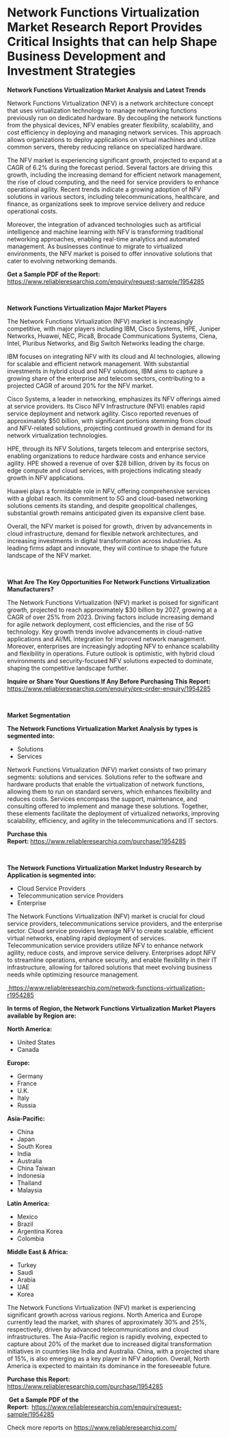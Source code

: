 <p><h1>Network Functions Virtualization Market Research Report Provides Critical Insights that can help Shape Business Development and Investment Strategies</h1></p><p><strong>Network Functions Virtualization Market Analysis and Latest Trends</strong></p>
<p><p>Network Functions Virtualization (NFV) is a network architecture concept that uses virtualization technology to manage networking functions previously run on dedicated hardware. By decoupling the network functions from the physical devices, NFV enables greater flexibility, scalability, and cost efficiency in deploying and managing network services. This approach allows organizations to deploy applications on virtual machines and utilize common servers, thereby reducing reliance on specialized hardware.</p><p>The NFV market is experiencing significant growth, projected to expand at a CAGR of 6.2% during the forecast period. Several factors are driving this growth, including the increasing demand for efficient network management, the rise of cloud computing, and the need for service providers to enhance operational agility. Recent trends indicate a growing adoption of NFV solutions in various sectors, including telecommunications, healthcare, and finance, as organizations seek to improve service delivery and reduce operational costs.</p><p>Moreover, the integration of advanced technologies such as artificial intelligence and machine learning with NFV is transforming traditional networking approaches, enabling real-time analytics and automated management. As businesses continue to migrate to virtualized environments, the NFV market is poised to offer innovative solutions that cater to evolving networking demands.</p></p>
<p><strong>Get a Sample PDF of the Report:&nbsp;</strong> <a href="https://www.reliableresearchiq.com/enquiry/request-sample/1954285?utm_campaign=2246&utm_medium=2&utm_source=Github&utm_content=ia&utm_term=09032025&utm_id=network-functions-virtualization">https://www.reliableresearchiq.com/enquiry/request-sample/1954285</a></p>
<p>&nbsp;</p>
<p><strong>Network Functions Virtualization Major Market Players</strong></p>
<p><p>The Network Functions Virtualization (NFV) market is increasingly competitive, with major players including IBM, Cisco Systems, HPE, Juniper Networks, Huawei, NEC, Pica8, Brocade Communications Systems, Ciena, Intel, Pluribus Networks, and Big Switch Networks leading the charge. </p><p>IBM focuses on integrating NFV with its cloud and AI technologies, allowing for scalable and efficient network management. With substantial investments in hybrid cloud and NFV solutions, IBM aims to capture a growing share of the enterprise and telecom sectors, contributing to a projected CAGR of around 20% for the NFV market.</p><p>Cisco Systems, a leader in networking, emphasizes its NFV offerings aimed at service providers. Its Cisco NFV Infrastructure (NFVI) enables rapid service deployment and network agility. Cisco reported revenues of approximately $50 billion, with significant portions stemming from cloud and NFV-related solutions, projecting continued growth in demand for its network virtualization technologies.</p><p>HPE, through its NFV Solutions, targets telecom and enterprise sectors, enabling organizations to reduce hardware costs and enhance service agility. HPE showed a revenue of over $28 billion, driven by its focus on edge compute and cloud services, with projections indicating steady growth in NFV applications.</p><p>Huawei plays a formidable role in NFV, offering comprehensive services with a global reach. Its commitment to 5G and cloud-based networking solutions cements its standing, and despite geopolitical challenges, substantial growth remains anticipated given its expansive client base.</p><p>Overall, the NFV market is poised for growth, driven by advancements in cloud infrastructure, demand for flexible network architectures, and increasing investments in digital transformation across industries. As leading firms adapt and innovate, they will continue to shape the future landscape of the NFV market.</p></p>
<p>&nbsp;</p>
<p><strong>What Are The Key Opportunities For Network Functions Virtualization Manufacturers?</strong></p>
<p><p>The Network Functions Virtualization (NFV) market is poised for significant growth, projected to reach approximately $30 billion by 2027, growing at a CAGR of over 25% from 2023. Driving factors include increasing demand for agile network deployment, cost efficiencies, and the rise of 5G technology. Key growth trends involve advancements in cloud-native applications and AI/ML integration for improved network management. Moreover, enterprises are increasingly adopting NFV to enhance scalability and flexibility in operations. Future outlook is optimistic, with hybrid cloud environments and security-focused NFV solutions expected to dominate, shaping the competitive landscape further.</p></p>
<p><strong>Inquire or Share Your Questions If Any Before Purchasing This Report:</strong> <a href="https://www.reliableresearchiq.com/enquiry/pre-order-enquiry/1954285?utm_campaign=2246&utm_medium=2&utm_source=Github&utm_content=ia&utm_term=09032025&utm_id=network-functions-virtualization">https://www.reliableresearchiq.com/enquiry/pre-order-enquiry/1954285</a></p>
<p>&nbsp;</p>
<p><strong>Market Segmentation</strong></p>
<p><strong>The Network Functions Virtualization Market Analysis by types is segmented into:</strong></p>
<p><ul><li>Solutions</li><li>Services</li></ul></p>
<p><p>Network Functions Virtualization (NFV) market consists of two primary segments: solutions and services. Solutions refer to the software and hardware products that enable the virtualization of network functions, allowing them to run on standard servers, which enhances flexibility and reduces costs. Services encompass the support, maintenance, and consulting offered to implement and manage these solutions. Together, these elements facilitate the deployment of virtualized networks, improving scalability, efficiency, and agility in the telecommunications and IT sectors.</p></p>
<p><strong>Purchase this Report:&nbsp;</strong><a href="https://www.reliableresearchiq.com/purchase/1954285?utm_campaign=2246&utm_medium=2&utm_source=Github&utm_content=ia&utm_term=09032025&utm_id=network-functions-virtualization">https://www.reliableresearchiq.com/purchase/1954285</a></p>
<p>&nbsp;</p>
<p><strong>The Network Functions Virtualization Market Industry Research by Application is segmented into:</strong></p>
<p><ul><li>Cloud Service Providers</li><li>Telecommunication service Providers</li><li>Enterprise</li></ul></p>
<p><p>The Network Functions Virtualization (NFV) market is crucial for cloud service providers, telecommunications service providers, and the enterprise sector. Cloud service providers leverage NFV to create scalable, efficient virtual networks, enabling rapid deployment of services. Telecommunication service providers utilize NFV to enhance network agility, reduce costs, and improve service delivery. Enterprises adopt NFV to streamline operations, enhance security, and enable flexibility in their IT infrastructure, allowing for tailored solutions that meet evolving business needs while optimizing resource management.</p></p>
<p><a href="https://www.reliableresearchiq.com/network-functions-virtualization-r1954285?utm_campaign=2246&utm_medium=2&utm_source=Github&utm_content=ia&utm_term=09032025&utm_id=network-functions-virtualization">&nbsp;https://www.reliableresearchiq.com/network-functions-virtualization-r1954285</a></p>
<p><strong>In terms of Region, the Network Functions Virtualization Market Players available by Region are:</strong></p>
<p>
    <p> <strong> North America: </strong>
        <ul>
            <li>United States</li>
            <li>Canada</li>
        </ul>
        </p> 
    <p> <strong> Europe: </strong>
        <ul>
            <li>Germany</li>
            <li>France</li>
            <li>U.K.</li>
            <li>Italy</li>
            <li>Russia</li>
        </ul>
        </p> 
    <p> <strong> Asia-Pacific: </strong>
        <ul>
            <li>China</li>
            <li>Japan</li>
            <li>South Korea</li>
            <li>India</li>
            <li>Australia</li>
            <li>China Taiwan</li>
            <li>Indonesia</li>
            <li>Thailand</li>
            <li>Malaysia</li>
        </ul>
        </p> 
    <p> <strong> Latin America: </strong>
        <ul>
            <li>Mexico</li>
            <li>Brazil</li>
            <li>Argentina Korea</li>
            <li>Colombia</li>
        </ul>
        </p> 
    <p> <strong> Middle East & Africa: </strong>
        <ul>
            <li>Turkey</li>
            <li>Saudi</li>
            <li>Arabia</li>
            <li>UAE</li>
            <li>Korea</li>
        </ul>
    </p>
    </p>
<p><p>The Network Functions Virtualization (NFV) market is experiencing significant growth across various regions. North America and Europe currently lead the market, with shares of approximately 30% and 25%, respectively, driven by advanced telecommunications and cloud infrastructures. The Asia-Pacific region is rapidly evolving, expected to capture about 20% of the market due to increased digital transformation initiatives in countries like India and Australia. China, with a projected share of 15%, is also emerging as a key player in NFV adoption. Overall, North America is expected to maintain its dominance in the foreseeable future.</p></p>
<p><strong>Purchase this Report: </strong><a href="https://www.reliableresearchiq.com/purchase/1954285?utm_campaign=2246&utm_medium=2&utm_source=Github&utm_content=ia&utm_term=09032025&utm_id=network-functions-virtualization">https://www.reliableresearchiq.com/purchase/1954285</a></p>
<p>&nbsp;<strong>Get a Sample PDF of the Report:&nbsp;&nbsp;</strong><a href="https://www.reliableresearchiq.com/enquiry/request-sample/1954285?utm_campaign=2246&utm_medium=2&utm_source=Github&utm_content=ia&utm_term=09032025&utm_id=network-functions-virtualization">https://www.reliableresearchiq.com/enquiry/request-sample/1954285</a></p>
<p><strong></strong></p>
<p>Check more reports on <a href="https://www.reliableresearchiq.com/?utm_campaign=2246&utm_medium=2&utm_source=Github&utm_content=ia&utm_term=09032025&utm_id=network-functions-virtualization">https://www.reliableresearchiq.com/</a></p>